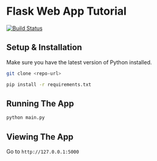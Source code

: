 # Flask Web App Tutorial 

[![Build Status](http://3.71.110.39:8080/buildStatus/icon?job=sonar)](http://3.121.110.98:8080/job/sonar/)

## Setup & Installation

Make sure you have the latest version of Python installed.

```bash
git clone <repo-url>
```

```bash
pip install -r requirements.txt
```

## Running The App

```bash
python main.py
```

## Viewing The App

Go to `http://127.0.0.1:5000`
